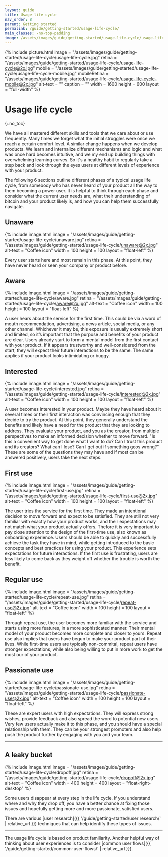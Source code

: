 ```yaml
---
layout: guide
title: Usage life cycle
nav_order: 8
parent: Getting started
permalink: /guide/getting-started/usage-life-cycle/
main_classes: -no-top-padding
image: /assets/images/guide/getting-started/usage-life-cycle/usage-life-cycle-preview.jpg
---
```


<!--

Editor's notes

An introduction to the main phases users of a product go through. This is a helpful
framework for user research and decision making.

Illustration sources

- https://www.figma.com/file/qzvCvqhSRx3Jq8aywaSjlr/Bitcoin-Design-Guide-Illustrations-CO?node-id=878%3A3190

-->

{% include picture.html
   image = "/assets/images/guide/getting-started/usage-life-cycle/usage-life-cycle.jpg"
   retina = "/assets/images/guide/getting-started/usage-life-cycle/usage-life-cycle@2x.jpg"
   mobile = "/assets/images/guide/getting-started/usage-life-cycle/usage-life-cycle-mobile.jpg"
   mobileRetina = "/assets/images/guide/getting-started/usage-life-cycle/usage-life-cycle-mobile@2x.jpg"
   alt-text = ""
   caption = ""
   width = 1600
   height = 600
   layout = "full-width"
%}

# Usage life cycle
{:.no_toc}

We have all mastered different skills and tools that we care about or use frequently. Many times we forget what the initial struggles were once we reach a certain comfort level. A similar change happens when we develop products. We learn and internalize different mechanisms and logic and what was once hard becomes intuitive, and we my end up building things with overwhelming learning curves. So it's a healthy habit to regularly take a step back and look through the eyes users at different levels of experience with your product.

The following 6 sections outline different phases of a typical usage life cycle, from somebody who has never heard of your product all the way to them becoming a power user. It is helpful to think through each phase and consider what the current user needs are, what their understanding of bitcoin and your product likely is, and how you can help them successfully navigate.

## Unaware

<div class="center" markdown="1">

{% include image.html
   image = "/assets/images/guide/getting-started/usage-life-cycle/unaware.jpg"
   retina = "/assets/images/guide/getting-started/usage-life-cycle/unaware@2x.jpg"
   alt-text = "Coffee icon"
   width = 100
   height = 100
   layout = "float-left"
%}

Every user starts here and most remain in this phase. At this point, they have never heard or seen your company or product before. 

</div>

## Aware

<div class="center" markdown="1">

{% include image.html
   image = "/assets/images/guide/getting-started/usage-life-cycle/aware.jpg"
   retina = "/assets/images/guide/getting-started/usage-life-cycle/aware@2x.jpg"
   alt-text = "Coffee icon"
   width = 100
   height = 100
   layout = "float-left"
%}

A user hears about the service for the first time. This could be via a word of mouth recommendation, advertising, a news article, social media, or any other channel. Whichever it may be, this exposure is usually extremely short and limited, so it’s important that the purpose and benefits of your product are clear. Users already start to form a mental model from the first contact with your product. If it appears trustworthy and well-considered from the start, they will expect their future interactions to be the same. The same applies if your product looks intimidating or buggy.

</div>

## Interested

<div class="center" markdown="1">

{% include image.html
   image = "/assets/images/guide/getting-started/usage-life-cycle/interested.jpg"
   retina = "/assets/images/guide/getting-started/usage-life-cycle/interested@2x.jpg"
   alt-text = "Coffee icon"
   width = 100
   height = 100
   layout = "float-left"
%}

A user becomes interested in your product. Maybe they have heard about it several times or their first interaction was convincing enough that they decide to try the product. At this point, they generally understand the benefits and likely have a need for the product that they are looking to address. They evaluate your product, and you as the creator, from multiple perspectives to make an informed decision whether to move forward. "Is this a convenient way to get done what I want to do? Can I trust this product and its creators? What can I lose? Can I get out if something geos wrong?" These are some of the questions they may have and if most can be answered positively, users take the next steps.

</div>

## First use

<div class="center" markdown="1">

{% include image.html
   image = "/assets/images/guide/getting-started/usage-life-cycle/first-use.jpg"
   retina = "/assets/images/guide/getting-started/usage-life-cycle/first-use@2x.jpg"
   alt-text = "Coffee icon"
   width = 100
   height = 100
   layout = "float-left"
%}

The user tries the service for the first time. They made an intentional decision to move forward and expect to be satisfied. They are still not very familiar with exactly how your product works, and their expectations may not match what your product actually offers. Thefore it is very important to pay close attention to the design of the first-time use, also known as onboarding experience. Users should be able to quickly and successfully achieve the task they have in mind, while getting introduced to the basic concepts and best practices for using your product. This experience sets expectations for future interactions. If the first use is frustrating, users are less likely to come back as they weight off whether the trouble is worth the benefit.

</div>

## Regular use

<div class="center" markdown="1">

{% include image.html
   image = "/assets/images/guide/getting-started/usage-life-cycle/repeat-use.jpg"
   retina = "/assets/images/guide/getting-started/usage-life-cycle/repeat-use@2x.jpg"
   alt-text = "Coffee icon"
   width = 100
   height = 100
   layout = "float-left"
%}

Through repeat use, the user becomes more familiar with the service and starts using more features, in a more sophisticated manner. Their mental model of your product becomes more complete and closer to yours. Repeat use also implies that users have begun to make your product part of their lives. While first-time users are typically non-commital, repeat users have stronger expectations, while also being willing to put in more work to get the most our of your product.

</div>

## Passionate use

<div class="center" markdown="1">

{% include image.html
   image = "/assets/images/guide/getting-started/usage-life-cycle/passionate-use.jpg"
   retina = "/assets/images/guide/getting-started/usage-life-cycle/passionate-use@2x.jpg"
   alt-text = "Coffee icon"
   width = 100
   height = 100
   layout = "float-left"
%}

These are expert users with high expectations. They will express strong wishes, provide feedback and also spread the word to potential new users. Very few users actually make it to this phase, and you should have a special relationship with them. They can be your strongest promoters and also help push the product further by engaging with you and your team.

</div>

---

## A leaky bucket

<div class="center" markdown="1">

{% include image.html
   image = "/assets/images/guide/getting-started/usage-life-cycle/dropoff.jpg"
   retina = "/assets/images/guide/getting-started/usage-life-cycle/dropoff@2x.jpg"
   alt-text = "Coffee icon"
   width = 400
   height = 400
   layout = "float-right-desktop"
%}

Some users disappear at every step in the life cycle. If you understand where and why they drop off, you have a better chance at fixing those issues and hopefully getting more and more passionate, satisfied users.

There are various [user research]({{ '/guide/getting-started/user research/' | relative_url }}) techniques that can help identify these types of issues.

</div>

---

The usage life cycle is based on product familiarity. Another helpful way of thinking about user experiences is to consider [common user flows]({{ '/guide/getting-started/common-user-flows/' | relative_url }}).